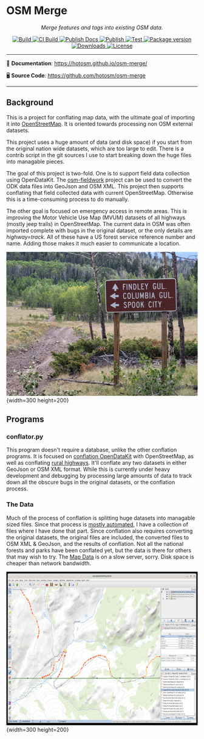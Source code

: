 # OSM Merge

<!-- markdownlint-disable -->
<p align="center">
  <em>Merge features and tags into existing OSM data.</em>
</p>
<p align="center">
  <a href="https://github.com/hotosm/osm-merge/actions/workflows/build.yml" target="_blank">
      <img src="https://github.com/hotosm/osm-merge/actions/workflows/build.yml/badge.svg" alt="Build">
  </a>
  <a href="https://github.com/hotosm/osm-merge/actions/workflows/build-ci.yml" target="_blank">
      <img src="https://github.com/hotosm/osm-merge/actions/workflows/build-ci.yml/badge.svg" alt="CI Build">
  </a>
  <a href="https://github.com/hotosm/osm-merge/actions/workflows/docs.yml" target="_blank">
      <img src="https://github.com/hotosm/osm-merge/actions/workflows/docs.yml/badge.svg" alt="Publish Docs">
  </a>
  <a href="https://github.com/hotosm/osm-merge/actions/workflows/publish.yml" target="_blank">
      <img src="https://github.com/hotosm/osm-merge/actions/workflows/publish.yml/badge.svg" alt="Publish">
  </a>
  <a href="https://github.com/hotosm/osm-merge/actions/workflows/pytest.yml" target="_blank">
      <img src="https://github.com/hotosm/osm-merge/actions/workflows/pytest.yml/badge.svg" alt="Test">
  </a>
  <a href="https://pypi.org/project/osm_merge" target="_blank">
      <img src="https://img.shields.io/pypi/v/osm_merge?color=%2334D058&label=pypi%20package" alt="Package version">
  </a>
  <a href="https://pypistats.org/packages/osm_merge" target="_blank">
      <img src="https://img.shields.io/pypi/dm/osm_merge.svg" alt="Downloads">
  </a>
  <a href="https://github.com/hotosm/osm-merge/blob/main/LICENSE.md" target="_blank">
      <img src="https://img.shields.io/github/license/hotosm/osm-merge.svg" alt="License">
  </a>
</p>

---

📖 **Documentation**: <a href="https://hotosm.github.io/osm-merge/" target="_blank">https://hotosm.github.io/osm-merge/</a>

🖥️ **Source Code**: <a href="https://github.com/hotosm/osm-merge" target="_blank">https://github.com/hotosm/osm-merge</a>

---

<!-- markdownlint-enable -->

## Background

This is a project for conflating map data,
with the ultimate goal of importing it into
[OpenStreetMap](https://www.openstreetmap.org). It
is oriented towards processing non OSM external datasets.

This project uses a huge amount of data (and disk space) if you start
from the original nation wide datasets, which are too large to
edit. There is a contrib script in the git sources I use to start
breaking down the huge files into managable pieces.

The goal of this project is two-fold. One is to support field data
collection using OpenDataKit. The
[osm-fieldwork](https://hotosm.github.io/osm-fieldwork/) project can
be used to convert the ODK data files into GeoJson and OSM XML. This
project then supports conflating that field collected data with
current OpenStreetMap. Otherwise this is a time-consuming process to
do manually.

The other goal is focused on emergency access in remote areas. This is
improving the Motor Vehicle Use Map (MVUM) datasets of all highways
(mostly jeep trails) in OpenStreetMap.  The current data in OSM was
often imported complete with bugs in the original dataset, or the only
details are *highway=track*. All of these have a US forest service
reference number and name. Adding those makes it much easier to
communicate a location.

![Blank Sign](assets/20210913_113539.jpg){width=300 height=200}

## Programs

### conflator.py

This program doesn't require a database, unlike the other conflation
programs. It is focused on [conflation OpenDataKit](odkconflation.md)
with OpenStreetMap, as well as conflating [rural
highways](highways.md). It'll conflate any two datasets in either GeoJson
or OSM XML format. While this is currently under heavy development and
debugging by processing large amounts of data to track down all the
obscure bugs in the original datasets, or the conflation process.

### The Data

Much of the process of conflation is splitting huge datasets into
managable sized files. Since that process is [mostly
automated](https://github.com/hotosm/osm-merge/tree/main/contrib), I
have a collection of files where I have done that part. Since
conflation also requires converting the original datasets, the
original files are included, the converted files to OSM XML & GeoJson,
and the results of conflation. Not all the national forests and parks
have been conflated yet, but the data is there for others that may
wish to try. The [Map
Data](https://www.senecass.com/projects/Mapping/SourceData/States/) is
on a slow server, sorry. Disk space is cheaper than network bandwidth.

![Blank Sign](assets/skippedsegments.png){width=300 height=200}

